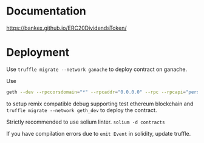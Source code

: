 # Documentation

https://bankex.github.io/ERC20DividendsToken/


# Deployment

Use `truffle migrate --network ganache` to  deploy contract on ganache.

Use 
```bash
geth --dev --rpccorsdomain="*" --rpcaddr="0.0.0.0" --rpc --rpcapi="personal,eth,net,debug,web3,db,admin" --networkid 7555  --dev.period=1
```
to setup remix compatible debug supporting test ethereum blockchain and `truffle migrate --network geth_dev` to deploy the contract.


Strictly recommended to use solium linter. `solium -d contracts`

If you have compilation errors due to `emit Event` in solidity, update truffle.